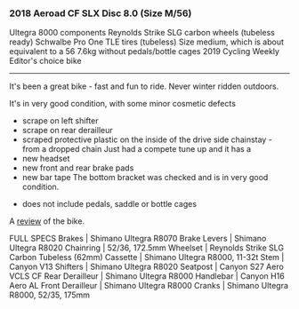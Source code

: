 ### 2018 Aeroad CF SLX Disc 8.0 (Size M/56)

Ultegra 8000 components
Reynolds Strike SLG carbon wheels (tubeless ready)
Schwalbe Pro One TLE tires (tubeless)
Size medium, which is about equivalent to a 56
7.6kg without pedals/bottle cages
2019 Cycling Weekly Editor's choice bike

---

It's been a great bike - fast and fun to ride.
Never winter ridden outdoors.

It's in very good condition, with some minor cosmetic defects
- scrape on left shifter
- scrape on rear derailleur 
- scraped protective plastic on the inside of the drive side chainstay - from a dropped chain 
Just had a compete tune up and it has a 
- new headset 
- new front and rear brake pads
- new bar tape
The bottom bracket was checked and is in very good condition.

* does not include pedals, saddle or bottle cages

A [review](https://www.bikeradar.com/reviews/bikes/road-bikes/canyon-aeroad-cf-slx-disc-8-0-first-ride-review/) of the bike.

FULL SPECS
Brakes | Shimano Ultegra R8070
Brake Levers | Shimano Ultegra R8020
Chainring | 52/36, 172.5mm
Wheelset | Reynolds Strike SLG Carbon Tubeless (62mm)
Cassette | Shimano Ultegra R8000, 11-32t
Stem | Canyon V13
Shifters | Shimano Ultegra R8020
Seatpost | Canyon S27 Aero VCLS CF
Rear Derailleur	| Shimano Ultegra R8000
Handlebar | Canyon H16 Aero AL
Front Derailleur | Shimano Ultegra R8000
Cranks | Shimano Ultegra R8000, 52/35, 175mm

